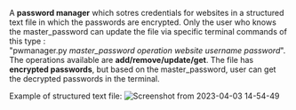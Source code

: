  A **password manager** which sotres credentials for websites in a structured text file in which the passwords are encrypted. Only the user who knows the master_password can update the file via specific terminal commands of this type : <br /> "pwmanager.py *master_password* *operation* *website* *username* *password*". <br /> The operations available are **add/remove/update/get**. The file has **encrypted passwords**, but based on the master_password, user can get the decrypted passwords in the terminal.
  
 Example of structured text file: 
![Screenshot from 2023-04-03 14-54-49](https://user-images.githubusercontent.com/79147895/229501935-3ab7961f-c6f9-415f-bff0-38bbef16adc8.png)
